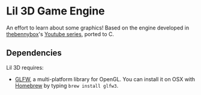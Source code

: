# Lil 3D Game Engine

An effort to learn about some graphics! Based on the engine developed in
[thebennybox][bbox]'s [Youtube series][yt], ported to C.

[yt]: https://www.youtube.com/playlist?list=PLEETnX-uPtBXP_B2yupUKlflXBznWIlL5
[bbox]: https://www.youtube.com/user/thebennybox

## Dependencies

Lil 3D requires:

- [GLFW][glfw], a multi-platform library for OpenGL. You can
install it on OSX with [Homebrew][brew] by typing `brew install glfw3`.

[glfw]: https://www.glfw.org/
[brew]: https://brew.sh/
